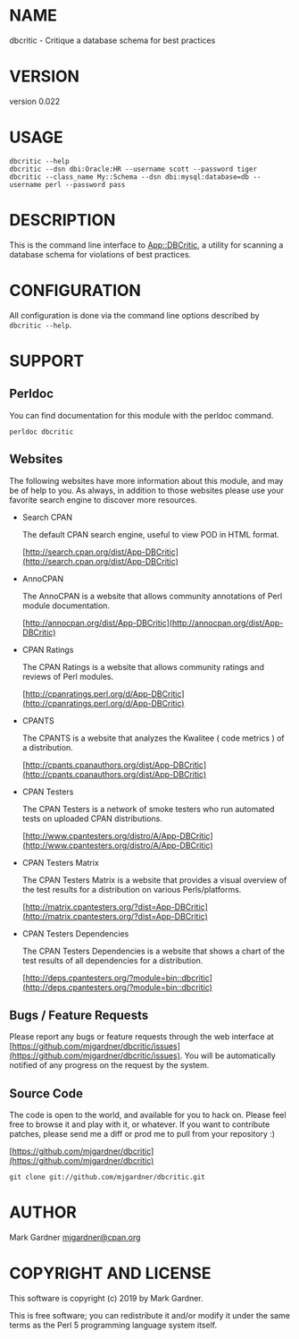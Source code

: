 # NAME

dbcritic - Critique a database schema for best practices

# VERSION

version 0.022

# USAGE

    dbcritic --help
    dbcritic --dsn dbi:Oracle:HR --username scott --password tiger
    dbcritic --class_name My::Schema --dsn dbi:mysql:database=db --username perl --password pass

# DESCRIPTION

This is the command line interface to [App::DBCritic](https://metacpan.org/pod/App::DBCritic),
a utility for scanning a database schema for violations of best practices.

# CONFIGURATION

All configuration is done via the command line options described by
`dbcritic --help`.

# SUPPORT

## Perldoc

You can find documentation for this module with the perldoc command.

    perldoc dbcritic

## Websites

The following websites have more information about this module, and may be of help to you. As always,
in addition to those websites please use your favorite search engine to discover more resources.

- Search CPAN

    The default CPAN search engine, useful to view POD in HTML format.

    [http://search.cpan.org/dist/App-DBCritic](http://search.cpan.org/dist/App-DBCritic)

- AnnoCPAN

    The AnnoCPAN is a website that allows community annotations of Perl module documentation.

    [http://annocpan.org/dist/App-DBCritic](http://annocpan.org/dist/App-DBCritic)

- CPAN Ratings

    The CPAN Ratings is a website that allows community ratings and reviews of Perl modules.

    [http://cpanratings.perl.org/d/App-DBCritic](http://cpanratings.perl.org/d/App-DBCritic)

- CPANTS

    The CPANTS is a website that analyzes the Kwalitee ( code metrics ) of a distribution.

    [http://cpants.cpanauthors.org/dist/App-DBCritic](http://cpants.cpanauthors.org/dist/App-DBCritic)

- CPAN Testers

    The CPAN Testers is a network of smoke testers who run automated tests on uploaded CPAN distributions.

    [http://www.cpantesters.org/distro/A/App-DBCritic](http://www.cpantesters.org/distro/A/App-DBCritic)

- CPAN Testers Matrix

    The CPAN Testers Matrix is a website that provides a visual overview of the test results for a distribution on various Perls/platforms.

    [http://matrix.cpantesters.org/?dist=App-DBCritic](http://matrix.cpantesters.org/?dist=App-DBCritic)

- CPAN Testers Dependencies

    The CPAN Testers Dependencies is a website that shows a chart of the test results of all dependencies for a distribution.

    [http://deps.cpantesters.org/?module=bin::dbcritic](http://deps.cpantesters.org/?module=bin::dbcritic)

## Bugs / Feature Requests

Please report any bugs or feature requests through the web
interface at [https://github.com/mjgardner/dbcritic/issues](https://github.com/mjgardner/dbcritic/issues). You will be automatically notified of any
progress on the request by the system.

## Source Code

The code is open to the world, and available for you to hack on. Please feel free to browse it and play
with it, or whatever. If you want to contribute patches, please send me a diff or prod me to pull
from your repository :)

[https://github.com/mjgardner/dbcritic](https://github.com/mjgardner/dbcritic)

    git clone git://github.com/mjgardner/dbcritic.git

# AUTHOR

Mark Gardner <mjgardner@cpan.org>

# COPYRIGHT AND LICENSE

This software is copyright (c) 2019 by Mark Gardner.

This is free software; you can redistribute it and/or modify it under
the same terms as the Perl 5 programming language system itself.
